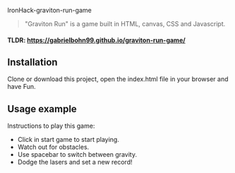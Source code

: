  IronHack-graviton-run-game
> "Graviton Run" is a game built in HTML, canvas, CSS and Javascript.
#### TLDR: https://gabrielbohn99.github.io/graviton-run-game/



## Installation
Clone or download this project, open the index.html file in your browser and have Fun.



## Usage example
Instructions to play this game:
* Click in start game to start playing.
* Watch out for obstacles.
* Use spacebar to switch between gravity.
* Dodge the lasers and set a new record!
